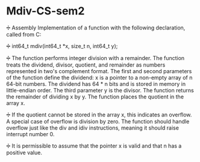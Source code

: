 # Mdiv-CS-sem2

➗ Assembly Implementation of a function with the following declaration, called from C: 

➗ int64_t mdiv(int64_t *x, size_t n, int64_t y); 

➗ The function performs integer division with a remainder. The function treats the dividend, divisor, quotient, and remainder as numbers represented in two's complement format. The first and second parameters of the function define the dividend: x is a pointer to a non-empty array of n 64-bit numbers. The dividend has 64 * n bits and is stored in memory in little-endian order. The third parameter y is the divisor. The function returns the remainder of dividing x by y. The function places the quotient in the array x.

➗ If the quotient cannot be stored in the array x, this indicates an overflow. A special case of overflow is division by zero. The function should handle overflow just like the div and idiv instructions, meaning it should raise interrupt number 0.

➗ It is permissible to assume that the pointer x is valid and that n has a positive value.

